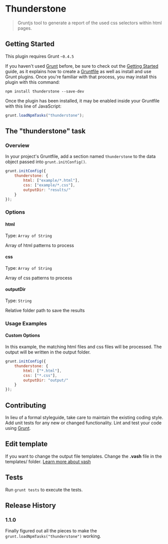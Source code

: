# Thunderstone

> Gruntjs tool to generate a report of the used css selectors within html pages.

## Getting Started
This plugin requires Grunt `~0.4.5`

If you haven't used [Grunt](http://gruntjs.com/) before, be sure to check out the [Getting Started](http://gruntjs.com/getting-started) guide, as it explains how to create a [Gruntfile](http://gruntjs.com/sample-gruntfile) as well as install and use Grunt plugins. Once you're familiar with that process, you may install this plugin with this command:

```shell
npm install thunderstone --save-dev
```

Once the plugin has been installed, it may be enabled inside your Gruntfile with this line of JavaScript:

```js
grunt.loadNpmTasks("thunderstone");
```

## The "thunderstone" task

### Overview
In your project's Gruntfile, add a section named `thunderstone` to the data object passed into `grunt.initConfig()`.

```js
grunt.initConfig({
	thunderstone: {
	    html: ["example/*.html"],
	    css: ["example/*.css"],
	    outputDir: "results/"
	}
});
```

### Options

#### html
Type: `Array of String`

Array of html patterns to process

#### css
Type: `Array of String`

Array of css patterns to process

#### outputDir
Type: `String`

Relative folder path to save the results

### Usage Examples

#### Custom Options
In this example, the matching html files and css files will be processed. 
The output will be written in the output folder.

```js
grunt.initConfig({
	thunderstone: {
	    html: ["*.html"],
	    css: ["*.css"],
	    outputDir: "output/"
	}
});
```

## Contributing
In lieu of a formal styleguide, take care to maintain the existing coding style. Add unit tests for any new or changed functionality. Lint and test your code using [Grunt](http://gruntjs.com/).

## Edit template
If you want to change the output file templates. Change the **.vash** file in the templates/ folder.
[Learn more about vash](https://github.com/kirbysayshi/vash)

## Tests

Run ```grunt tests``` to execute the tests.

## Release History

### 1.1.0

Finally figured out all the pieces to make the ```grunt.loadNpmTasks("thunderstone")``` working.